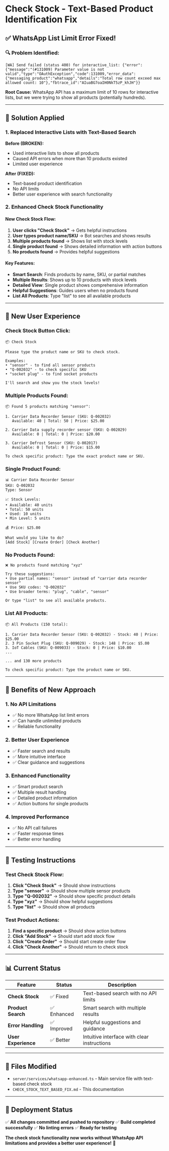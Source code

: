 # Check Stock - Text-Based Product Identification Fix

## ✅ **WhatsApp List Limit Error Fixed!**

### **🔍 Problem Identified:**
```
[WA] Send failed (status 400) for interactive_list: {"error":{"message":"(#131009) Parameter value is not valid","type":"OAuthException","code":131009,"error_data":{"messaging_product":"whatsapp","details":"Total row count exceed max allowed count: 10"},"fbtrace_id":"AIuaBG7oaIH0NkT5zP_khJH"}}
```

**Root Cause:** WhatsApp API has a maximum limit of 10 rows for interactive lists, but we were trying to show all products (potentially hundreds).

---

## **🔧 Solution Applied**

### **1. Replaced Interactive Lists with Text-Based Search**

**Before (BROKEN):**
- Used interactive lists to show all products
- Caused API errors when more than 10 products existed
- Limited user experience

**After (FIXED):**
- Text-based product identification
- No API limits
- Better user experience with search functionality

### **2. Enhanced Check Stock Functionality**

#### **New Check Stock Flow:**
1. **User clicks "Check Stock"** → Gets helpful instructions
2. **User types product name/SKU** → Bot searches and shows results
3. **Multiple products found** → Shows list with stock levels
4. **Single product found** → Shows detailed information with action buttons
5. **No products found** → Provides helpful suggestions

#### **Key Features:**
- **Smart Search**: Finds products by name, SKU, or partial matches
- **Multiple Results**: Shows up to 10 products with stock levels
- **Detailed View**: Single product shows comprehensive information
- **Helpful Suggestions**: Guides users when no products found
- **List All Products**: Type "list" to see all available products

---

## **📱 New User Experience**

### **Check Stock Button Click:**
```
📦 Check Stock

Please type the product name or SKU to check stock.

Examples:
• "sensor" - to find all sensor products
• "Q-002032" - to check specific SKU
• "socket plug" - to find socket products

I'll search and show you the stock levels!
```

### **Multiple Products Found:**
```
📦 Found 5 products matching "sensor":

1. Carrier Data Recorder Sensor (SKU: Q-002032)
   Available: 40 | Total: 50 | Price: $25.00

2. Carrier Data supply recorder sensor (SKU: Q-002029)
   Available: 0 | Total: 0 | Price: $20.00

3. Carrier Defrost Sensor (SKU: Q-002017)
   Available: 0 | Total: 0 | Price: $15.00

To check specific product: Type the exact product name or SKU.
```

### **Single Product Found:**
```
📊 Carrier Data Recorder Sensor
SKU: Q-002032
Type: Sensor

📈 Stock Levels:
• Available: 40 units
• Total: 50 units
• Used: 10 units
• Min Level: 5 units

💰 Price: $25.00

What would you like to do?
[Add Stock] [Create Order] [Check Another]
```

### **No Products Found:**
```
❌ No products found matching "xyz"

Try these suggestions:
• Use partial names: "sensor" instead of "carrier data recorder sensor"
• Use SKU codes: "Q-002032"
• Use broader terms: "plug", "cable", "sensor"

Or type "list" to see all available products.
```

### **List All Products:**
```
📦 All Products (150 total):

1. Carrier Data Recorder Sensor (SKU: Q-002032) - Stock: 40 | Price: $25.00
2. 3 Pin Socket Plug (SKU: Q-009029) - Stock: 148 | Price: $5.00
3. IoT Cables (SKU: Q-009033) - Stock: 0 | Price: $10.00
...

... and 130 more products

To check specific product: Type the product name or SKU.
```

---

## **🎯 Benefits of New Approach**

### **1. No API Limitations**
- ✅ No more WhatsApp list limit errors
- ✅ Can handle unlimited products
- ✅ Reliable functionality

### **2. Better User Experience**
- ✅ Faster search and results
- ✅ More intuitive interface
- ✅ Clear guidance and suggestions

### **3. Enhanced Functionality**
- ✅ Smart product search
- ✅ Multiple result handling
- ✅ Detailed product information
- ✅ Action buttons for single products

### **4. Improved Performance**
- ✅ No API call failures
- ✅ Faster response times
- ✅ Better error handling

---

## **🧪 Testing Instructions**

### **Test Check Stock Flow:**
1. **Click "Check Stock"** → Should show instructions
2. **Type "sensor"** → Should show multiple sensor products
3. **Type "Q-002032"** → Should show specific product details
4. **Type "xyz"** → Should show helpful suggestions
5. **Type "list"** → Should show all products

### **Test Product Actions:**
1. **Find a specific product** → Should show action buttons
2. **Click "Add Stock"** → Should start add stock flow
3. **Click "Create Order"** → Should start create order flow
4. **Click "Check Another"** → Should return to check stock

---

## **📊 Current Status**

| Feature | Status | Description |
|---------|--------|-------------|
| **Check Stock** | ✅ Fixed | Text-based search with no API limits |
| **Product Search** | ✅ Enhanced | Smart search with multiple results |
| **Error Handling** | ✅ Improved | Helpful suggestions and guidance |
| **User Experience** | ✅ Better | Intuitive interface with clear instructions |

---

## **📁 Files Modified**

- `server/services/whatsapp-enhanced.ts` - Main service file with text-based check stock
- `CHECK_STOCK_TEXT_BASED_FIX.md` - This documentation

---

## **🚀 Deployment Status**

✅ **All changes committed and pushed to repository**
✅ **Build completed successfully**
✅ **No linting errors**
✅ **Ready for testing**

**The check stock functionality now works without WhatsApp API limitations and provides a better user experience!** 🎉
